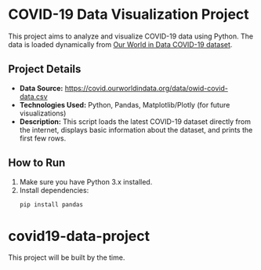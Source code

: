 # COVID-19 Data Visualization Project

This project aims to analyze and visualize COVID-19 data using Python.
The data is loaded dynamically from [Our World in Data COVID-19 dataset](https://ourworldindata.org/coronavirus).

## Project Details

- **Data Source:** https://covid.ourworldindata.org/data/owid-covid-data.csv
- **Technologies Used:** Python, Pandas, Matplotlib/Plotly (for future visualizations)
- **Description:**
  This script loads the latest COVID-19 dataset directly from the internet,
  displays basic information about the dataset, and prints the first few rows.

## How to Run

1. Make sure you have Python 3.x installed.
2. Install dependencies:
   ```bash
   pip install pandas
   
# covid19-data-project
This project will be built by the time.

